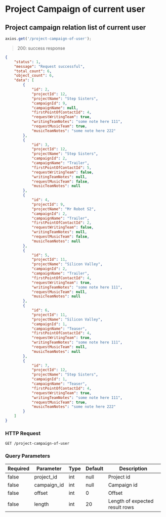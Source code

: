 # Project Campaign of current user


## Project campaign relation list of current user

```javascript
axios.get('/project-campaign-of-user');
```

> 200: success response

```json
{
    "status": 1,
    "message": "Request successful",
    "total_count": 6,
    "object_count": 6,
    "data": [
        {
            "id": 2,
            "projectId": 12,
            "projectName": "Step Sisters",
            "campaignId": 9,
            "campaignName": null,
            "firstPointOfContactId": 4,
            "requestWritingTeam": true,
            "writingTeamNotes": "some note here 111",
            "requestMusicTeam": true,
            "musicTeamNotes": "some note here 222"
        },
        {
            "id": 3,
            "projectId": 12,
            "projectName": "Step Sisters",
            "campaignId": 2,
            "campaignName": "Trailer",
            "firstPointOfContactId": 5,
            "requestWritingTeam": false,
            "writingTeamNotes": null,
            "requestMusicTeam": false,
            "musicTeamNotes": null
        },
        {
            "id": 4,
            "projectId": 9,
            "projectName": "Mr Robot S2",
            "campaignId": 2,
            "campaignName": "Trailer",
            "firstPointOfContactId": 2,
            "requestWritingTeam": false,
            "writingTeamNotes": null,
            "requestMusicTeam": false,
            "musicTeamNotes": null
        },
        {
            "id": 5,
            "projectId": 11,
            "projectName": "Silicon Valley",
            "campaignId": 2,
            "campaignName": "Trailer",
            "firstPointOfContactId": 4,
            "requestWritingTeam": true,
            "writingTeamNotes": "some note here 111",
            "requestMusicTeam": null,
            "musicTeamNotes": null
        },
        {
            "id": 6,
            "projectId": 11,
            "projectName": "Silicon Valley",
            "campaignId": 1,
            "campaignName": "Teaser",
            "firstPointOfContactId": 4,
            "requestWritingTeam": true,
            "writingTeamNotes": "some note here 111",
            "requestMusicTeam": null,
            "musicTeamNotes": null
        },
        {
            "id": 7,
            "projectId": 12,
            "projectName": "Step Sisters",
            "campaignId": 1,
            "campaignName": "Teaser",
            "firstPointOfContactId": 4,
            "requestWritingTeam": true,
            "writingTeamNotes": "some note here 111",
            "requestMusicTeam": true,
            "musicTeamNotes": "some note here 222"
        }
    ]
}
```

### HTTP Request

`GET /project-campaign-of-user`


### Query Parameters

Required | Parameter | Type | Default | Description
-------- | --------- | ---- | ------- | -----------
false | project_id | int | null | Project id
false | campaign_id | int | null | Campaign id
false | offset | int | 0 | Offset
false | length | int | 20 | Length of expected result rows